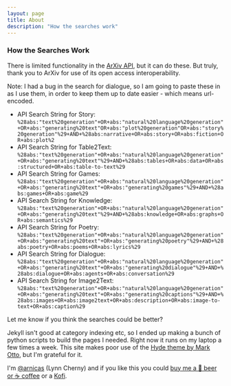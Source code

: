 ```yaml
---
layout: page
title: About
description: "How the searches work"
---
```


### How the Searches Work

There is limited functionality in the [ArXiv API](https://arxiv.org/help/api/), but it can do these.  But truly, thank you to ArXiv for use of its open access interoperability.

Note: I had a bug in the search for dialogue, so I am going to paste these in as I use them, in order to keep them up to date easier - which means url-encoded. 

* API Search String for Story: 
`%28abs:"text%20generation"+OR+abs:"natural%20language%20generation"+OR+abs:"generating%20text"OR+abs:"plot%20generation"OR+abs:"story%20generation"%29+AND+%28abs:narrative+OR+abs:story+OR+abs:fiction+OR+abs:plot%2`
* API Search String for Table2Text:
`%28abs:"text%20generation"+OR+abs:"natural%20language%20generation"+OR+abs:"generating%20text"%29+AND+%28abs:tables+OR+abs:data+OR+abs:structured+OR+abs:table-to-text%29`
* API Search String for Games:
`%28abs:"text%20generation"+OR+abs:"natural%20language%20generation"+OR+abs:"generating%20text"+OR+abs:"generating%20games"%29+AND+%28abs:games+OR+abs:game%29`
* API Search String for Knowledge:
`%28abs:"text%20generation"+OR+abs:"natural%20language%20generation"+OR+abs:"generating%20text"%29+AND+%28abs:knowledge+OR+abs:graphs+OR+abs:semantics%29`
* API Search String for Poetry:
`%28abs:"text%20generation"+OR+abs:"natural%20language%20generation"+OR+abs:"generating%20text"+OR+abs:"generating%20poetry"%29+AND+%28abs:poetry+OR+abs:poems+OR+abs:lyrics%29`
* API Search String for Dialogue:
`%28abs:"text%20generation"+OR+abs:"natural%20language%20generation"+OR+abs:"generating%20text"+OR+abs:"generating%20dialogue"%29+AND+%28abs:dialogue+OR+abs:agents+OR+abs:conversation%29`
* API Search String for Image2Text:
`%28abs:"text%20generation"+OR+abs:"natural%20language%20generation"+OR+abs:"generating%20text"+OR+abs:"generating%20captions"%29+AND+%28abs:images+OR+abs:image2text+OR+abs:description+OR+abs:image-to-text+OR+abs:caption%29`
 
Let me know if you think the searches could be better?

Jekyll isn't good at category indexing etc, so I ended up making a bunch of python scripts to build the pages I needed.  Right now it runs on my laptop a few times a week.  This site makes poor use of the [Hyde theme by Mark Otto](https://github.com/poole/hyde), but I'm grateful for it.

I'm [@arnicas](https://twitter.com/arnicas) (Lynn Cherny) and if you like this you could [buy me a 🍺 beer or ☕ coffee](https://www.buymeacoffee.com/svcB4UR) or a [Kofi](https://ko-fi.com/arnicas).